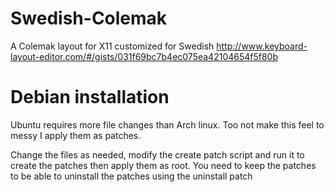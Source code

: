 # Swedish-Colemak
A Colemak layout for X11 customized for Swedish
http://www.keyboard-layout-editor.com/#/gists/031f69bc7b4ec075ea42104654f5f80b

# Debian installation
Ubuntu requires more file changes than Arch linux. Too not make this feel to messy I apply them as patches.

Change the files as needed, modify the create patch script and run it to create the patches
then apply them as root. You need to keep the patches to be able to uninstall the patches
using the uninstall patch



